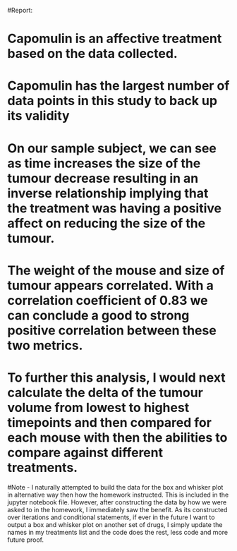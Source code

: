 #Report:

#   Capomulin is an affective treatment based on the data collected.
#   Capomulin has the largest number of data points in this study to back up its validity 
#   On our sample subject, we can see as time increases the size of the tumour decrease resulting in an inverse relationship implying that the treatment was having a positive affect on reducing the size of the tumour.
#   The weight of the mouse and size of tumour appears correlated. With a correlation coefficient of 0.83 we can conclude a good to strong positive correlation between these two metrics.
#   To further this analysis, I would next calculate the delta of the tumour volume from lowest to highest timepoints and then compared for each mouse with then the abilities to compare against different treatments.


#Note - I naturally attempted to build the data for the box and whisker plot in alternative way then how the homework instructed. This is included in the jupyter notebook file. However, after constructing the data by how we were asked to in the homework, I immediately saw the benefit. As its constructed over iterations and conditional statements, if ever in the future I want to output a box and whisker plot on another set of drugs, I simply update the names in my treatments list and the code does the rest, less code and more future proof. 